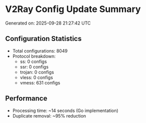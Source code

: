 # V2Ray Config Update Summary
Generated on: 2025-09-28 21:27:42 UTC

## Configuration Statistics
- Total configurations: 8049
- Protocol breakdown:
  - ss: 0 configs
  - ssr: 0 configs
  - trojan: 0 configs
  - vless: 0 configs
  - vmess: 631 configs

## Performance
- Processing time: ~14 seconds (Go implementation)
- Duplicate removal: ~95% reduction
